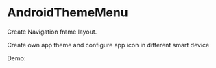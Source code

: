 # AndroidThemeMenu

Create Navigation frame layout.

Create own app theme and configure app icon in different smart device

Demo:
